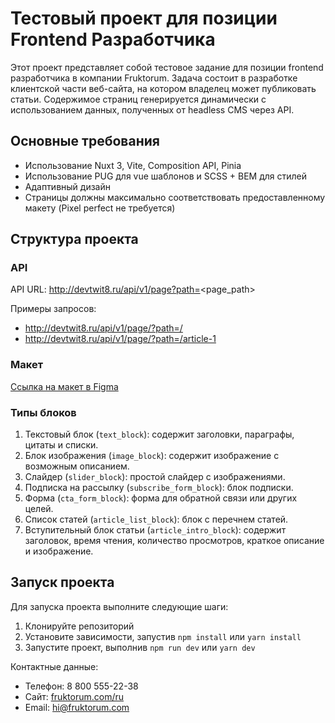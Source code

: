 # Тестовый проект для позиции Frontend Разработчика

Этот проект представляет собой тестовое задание для позиции frontend разработчика в компании Fruktorum. Задача состоит в разработке клиентской части веб-сайта, на котором владелец может публиковать статьи. Содержимое страниц генерируется динамически с использованием данных, полученных от headless CMS через API.

## Основные требования

- Использование Nuxt 3, Vite, Composition API, Pinia
- Использование PUG для vue шаблонов и SCSS + BEM для стилей
- Адаптивный дизайн
- Страницы должны максимально соответствовать предоставленному макету (Pixel perfect не требуется)

## Структура проекта

### API

API URL: http://devtwit8.ru/api/v1/page?path=<page_path>

Примеры запросов:
- http://devtwit8.ru/api/v1/page/?path=/
- http://devtwit8.ru/api/v1/page/?path=/article-1

### Макет

[Ссылка на макет в Figma](https://www.figma.com/file/gaVewxCfnnEZ5aByrndYQv/TestBlog?type=design&mode=design&t=HeRePKmVEZQpd4Lf-1)

### Типы блоков

1. Текстовый блок (`text_block`): содержит заголовки, параграфы, цитаты и списки.
2. Блок изображения (`image_block`): содержит изображение с возможным описанием.
3. Слайдер (`slider_block`): простой слайдер с изображениями.
4. Подписка на рассылку (`subscribe_form_block`): блок подписки.
5. Форма (`cta_form_block`): форма для обратной связи или других целей.
6. Список статей (`article_list_block`): блок с перечнем статей.
7. Вступительный блок статьи (`article_intro_block`): содержит заголовок, время чтения, количество просмотров, краткое описание и изображение.

## Запуск проекта

Для запуска проекта выполните следующие шаги:

1. Клонируйте репозиторий
2. Установите зависимости, запустив `npm install` или `yarn install`
3. Запустите проект, выполнив `npm run dev` или `yarn dev`

Контактные данные:
- Телефон: 8 800 555-22-38
- Сайт: [fruktorum.com/ru](https://fruktorum.com/ru)
- Email: hi@fruktorum.com

